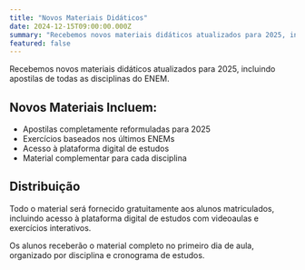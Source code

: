 ```yaml
---
title: "Novos Materiais Didáticos"
date: 2024-12-15T09:00:00.000Z
summary: "Recebemos novos materiais didáticos atualizados para 2025, incluindo apostilas de todas as disciplinas do ENEM."
featured: false
---
```


Recebemos novos materiais didáticos atualizados para 2025, incluindo apostilas de todas as disciplinas do ENEM.

## Novos Materiais Incluem:

- Apostilas completamente reformuladas para 2025
- Exercícios baseados nos últimos ENEMs
- Acesso à plataforma digital de estudos
- Material complementar para cada disciplina

## Distribuição

Todo o material será fornecido gratuitamente aos alunos matriculados, incluindo acesso à plataforma digital de estudos com videoaulas e exercícios interativos.

Os alunos receberão o material completo no primeiro dia de aula, organizado por disciplina e cronograma de estudos.